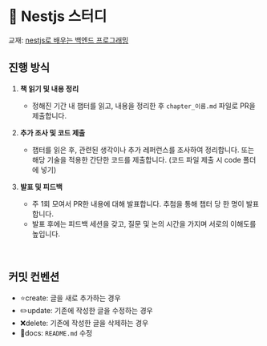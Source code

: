 # 📖 Nestjs 스터디

교재: [nestjs로 배우는 백엔드 프로그래밍](https://www.yes24.com/Product/Goods/123161563) 

## 진행 방식

1. **책 읽기 및 내용 정리**
   - 정해진 기간 내 챕터를 읽고, 내용을 정리한 후 `chapter_이름.md` 파일로 PR을 제출합니다.

2. **추가 조사 및 코드 제출**
   - 챕터를 읽은 후, 관련된 생각이나 추가 레퍼런스를 조사하여 정리합니다. 또는 해당 기술을 적용한 간단한 코드를 제출합니다. (코드 파일 제출 시 code 폴더에 넣기)
  
3. **발표 및 피드백**
   - 주 1회 모여서 PR한 내용에 대해 발표합니다. 추첨을 통해 챕터 당 한 명이 발표합니다.
   - 발표 후에는 피드백 세션을 갖고, 질문 및 논의 시간을 가지며 서로의 이해도를 높입니다.

<br />

## 커밋 컨벤션
  - ⭐create: 글을 새로 추가하는 경우
  - ✏️update: 기존에 작성한 글을 수정하는 경우
  - ❌delete: 기존에 작성한 글을 삭제하는 경우
  - 📜docs: `README.md` 수정

<br />
